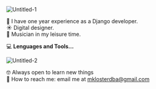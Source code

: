![Untitled-1](https://user-images.githubusercontent.com/21125171/115977817-c0c4f780-a551-11eb-804c-d447c614433f.png)


:tangerine:  I have one year experience as a Django developer. <br>
:sunny:  Digital designer.<br>
:snake:  Musician in my leisure time.
<br>


:computer:  **Lenguages and Tools...**

![Untitled-2](https://user-images.githubusercontent.com/21125171/116914680-6860ba80-ac21-11eb-9e2c-a40f44276f48.png)
<br>



:nerd_face: Always open to learn new things <br>
:lemon: How to reach me: email me at mklosterdba@gmail.com
